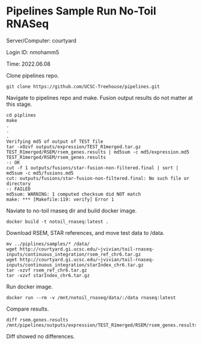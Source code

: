 # Pipelines Sample Run No-Toil RNASeq

Server/Computer: courtyard

Login ID: nmohamm5

Time: 2022.06.08

Clone pipelines repo.

```
git clone https://github.com/UCSC-Treehouse/pipelines.git
```

Navigate to pipelines repo and make. Fusion output results do not matter at this stage.

```
cd piplines
make
.
.
.
Verifying md5 of output of TEST file
tar -xOzvf outputs/expression/TEST_R1merged.tar.gz TEST_R1merged/RSEM/rsem_genes.results | md5sum -c md5/expression.md5
TEST_R1merged/RSEM/rsem_genes.results
-: OK
cut -f 1 outputs/fusions/star-fusion-non-filtered.final | sort | md5sum -c md5/fusions.md5
cut: outputs/fusions/star-fusion-non-filtered.final: No such file or directory
-: FAILED
md5sum: WARNING: 1 computed checksum did NOT match
make: *** [Makefile:119: verify] Error 1
```

Naviate to no-toil rnaseq dir and build docker image.

```
docker build -t notoil_rnaseq:latest .
```

Download RSEM, STAR references, and move test data to /data.

```
mv ../piplines/samples/* /data/
wget http://courtyard.gi.ucsc.edu/~jvivian/toil-rnaseq-inputs/continuous_integration/rsem_ref_chr6.tar.gz
wget http://courtyard.gi.ucsc.edu/~jvivian/toil-rnaseq-inputs/continuous_integration/starIndex_chr6.tar.gz
tar -xzvf rsem_ref_chr6.tar.gz
tar -xzvf starIndex_chr6.tar.gz
```

Run docker image.

```
docker run --rm -v /mnt/notoil_rnaseq/data/:/data rnaseq:latest
```

Compare results.

```
diff rsem.genes.results /mnt/pipelines/outputs/expression/TEST_R1merged/RSEM/rsem_genes.results
```

Diff showed no differences.
